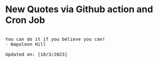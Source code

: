# New Quotes via Github action and Cron Job

<pre>
<!-- #quote -->
You can do it if you believe you can!
- Napoleon Hill

Updated on: [10/3/2023]
<!-- #quoteEnd -->
</pre>
